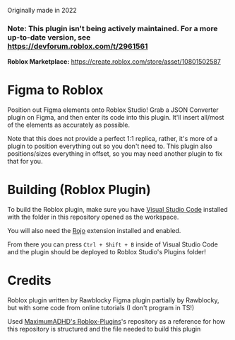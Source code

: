 Originally made in 2022
### Note: This plugin isn't being actively maintained. For a more up-to-date version, see https://devforum.roblox.com/t/2961561

**Roblox Marketplace:** https://create.roblox.com/store/asset/10801502587

# Figma to Roblox

Position out Figma elements onto Roblox Studio! Grab a JSON Converter plugin on Figma, and then enter its code into this plugin. It'll insert all/most of the elements as accurately as possible.

Note that this does not provide a perfect 1:1 replica, rather, it's more of a plugin to position everything out so you don't need to. This plugin also positions/sizes everything in offset, so you may need another plugin to fix that for you.

# Building (Roblox Plugin)

To build the Roblox plugin, make sure you have [Visual Studio Code](https://code.visualstudio.com) installed with the folder in this repository opened as the workspace.

You will also need the [Rojo](https://marketplace.visualstudio.com/items?itemName=evaera.vscode-rojo) extension installed and enabled.

From there you can press `Ctrl + Shift + B` inside of Visual Studio Code and the plugin should be deployed to Roblox Studio's Plugins folder!

# Credits

Roblox plugin written by Rawblocky
Figma plugin partially by Rawblocky, but with some code from online tutorials (I don't program in TS!)

Used [MaximumADHD's Roblox-Plugins](https://github.com/MaximumADHD/Roblox-Plugins)'s repository as a reference for how this repository is structured and the file needed to build this plugin
